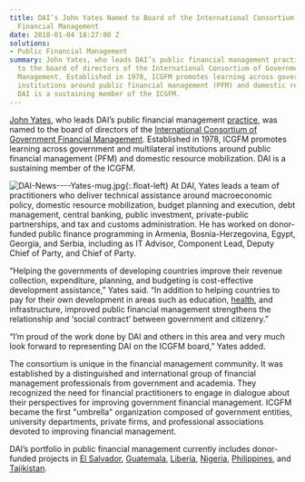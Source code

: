 ```yaml
---
title: DAI’s John Yates Named to Board of the International Consortium of Government
  Financial Management
date: 2018-01-04 18:27:00 Z
solutions:
- Public Financial Management
summary: John Yates, who leads DAI’s public financial management practice, was named
  to the board of directors of the International Consortium of Government Financial
  Management. Established in 1978, ICGFM promotes learning across government and multilateral
  institutions around public financial management (PFM) and domestic resource mobilization.
  DAI is a sustaining member of the ICGFM.
---
```


[John Yates](https://www.dai.com/who-we-are/our-team/john-yates), who leads DAI’s public financial management [practice](https://www.dai.com/our-work/solutions/governance-solutions/public-financial-management), was named to the board of directors of the [International Consortium of Government Financial Management](http://www.icgfm.org/). Established in 1978, ICGFM promotes learning across government and multilateral institutions around public financial management (PFM) and domestic resource mobilization. DAI is a sustaining member of the ICGFM.

![DAI-News----Yates-mug.jpg](/uploads/DAI-News----Yates-mug.jpg){:.float-left} At DAI, Yates leads a team of practitioners who deliver technical assistance around macroeconomic policy, domestic resource mobilization, budget planning and execution, debt management, central banking, public investment, private-public partnerships, and tax and customs administration. He has worked on donor-funded public finance programming in Armenia, Bosnia-Herzegovina, Egypt, Georgia, and Serbia, including as IT Advisor, Component Lead, Deputy Chief of Party, and Chief of Party.

“Helping the governments of developing countries improve their revenue collection, expenditure, planning, and budgeting is cost-effective development assistance,” Yates said. “In addition to helping countries to pay for their own development in areas such as education, [health](http://dai-global-developments.com/articles/when-tax-reform-leads-to-increased-funding-for-health-services/?utm_source=daidotcom), and infrastructure, improved public financial management strengthens the relationship and ‘social contract’ between government and citizenry.”

“I’m proud of the work done by DAI and others in this area and very much look forward to representing DAI on the ICGFM board,” Yates added.

The consortium is unique in the financial management community. It was established by a distinguished and international group of financial management professionals from government and academia. They recognized the need for financial practitioners to engage in dialogue about their perspectives for improving government financial management. ICGFM became the first "umbrella" organization composed of government entities, university departments, private firms, and professional associations devoted to improving financial management.

DAI’s portfolio in public financial management currently includes donor-funded projects in [El Salvador](http://dai-global-developments.com/articles/when-tax-reform-leads-to-increased-funding-for-health-services/), [Guatemala](https://www.dai.com/our-work/projects/guatemala-fiscal-and-procurement-reform-project-fprp), [Liberia](https://www.dai.com/our-work/projects/liberia-revenue-generation-governance-and-growth-rg3), [Nigeria](https://www.dai.com/our-work/projects/nigeria-state-partnership-accountability-responsiveness-and-capability-sparc), [Philippines](https://www.dai.com/our-work/projects/nigeria-state-partnership-accountability-responsiveness-and-capability-sparc), and [Tajikistan](https://www.dai.com/our-work/projects/tajikistan-support-parliamentary-oversight-public-financial-management-process).